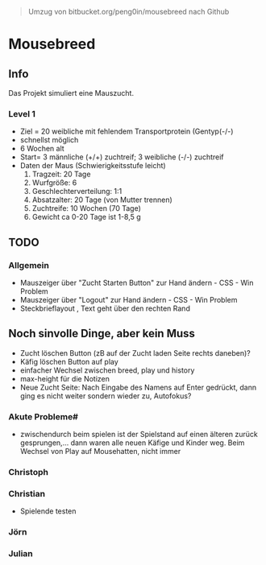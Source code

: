 > Umzug von bitbucket.org/peng0in/mousebreed nach Github


# Mousebreed

## Info

Das Projekt simuliert eine Mauszucht.

### Level 1
- Ziel = 20 weibliche mit fehlendem Transportprotein (Gentyp(-/-) 
- schnellst möglich 
- 6 Wochen  alt
- Start= 3 männliche (+/+) zuchtreif; 3 weibliche (-/-) zuchtreif
- Daten der Maus (Schwierigkeitsstufe leicht)
    1. Tragzeit: 20 Tage
    2. Wurfgröße: 6
    3. Geschlechterverteilung: 1:1
    4. Absatzalter: 20 Tage (von Mutter trennen)
    5. Zuchtreife: 10 Wochen (70 Tage)
    6. Gewicht ca 0-20 Tage ist 1-8,5 g

## TODO

### Allgemein

- Mauszeiger über "Zucht Starten Button" zur Hand ändern - CSS     - Win Problem
- Mauszeiger über "Logout" zur Hand ändern - CSS                   - Win Problem
- Steckbrieflayout , Text geht über den rechten Rand

## Noch sinvolle Dinge, aber kein Muss
- Zucht löschen Button (zB auf der Zucht laden Seite rechts daneben)?
- Käfig löschen Button auf play
- einfacher Wechsel zwischen breed, play und history
- max-height für die Notizen
- Neue Zucht Seite: Nach Eingabe des Namens auf Enter gedrückt, dann ging es nicht weiter sondern wieder zu, Autofokus?

### Akute Probleme#
- zwischendurch beim spielen ist der Spielstand auf einen älteren zurück gesprungen,... dann waren alle neuen Käfige und Kinder weg.
  Beim Wechsel von Play auf Mousehatten, nicht immer

### Christoph

### Christian
- Spielende testen

### Jörn

### Julian
